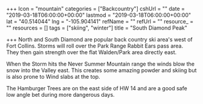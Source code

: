 +++
Icon = "mountain"
categories = ["Backcountry"]
cshUrl = ""
date = "2019-03-18T06:00:00+00:00"
lastmod = "2019-03-18T06:00:00+00:00"
lat = "40.514044"
lng = "-105.904141"
refName = ""
refUrl = ""
resource_ = ""
resources = []
tags = ["skiing", "winter"]
title = "South Diamond Peak"

+++
North and South Diamond are popular back country ski area's west of Fort Collins.  Storms will roll over the Park Range Rabbit Ears pass area.  They then gain strength over the flat Walden/Park area directly east.

When the Storm hits the Never Summer Mountain range the winds blow the snow into the Valley east.  This creates some amazing powder and skiing but is also prone to Wind slabs at the top.

The Hamburger Trees are on the east side of HW 14 and are a good safe low angle bet during more dangerous days.